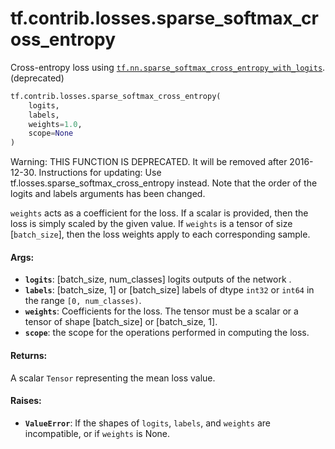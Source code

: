 <div itemscope itemtype="http://developers.google.com/ReferenceObject">
<meta itemprop="name" content="tf.contrib.losses.sparse_softmax_cross_entropy" />
<meta itemprop="path" content="Stable" />
</div>

# tf.contrib.losses.sparse_softmax_cross_entropy

Cross-entropy loss using <a href="../../../tf/nn/sparse_softmax_cross_entropy_with_logits.md"><code>tf.nn.sparse_softmax_cross_entropy_with_logits</code></a>. (deprecated)

``` python
tf.contrib.losses.sparse_softmax_cross_entropy(
    logits,
    labels,
    weights=1.0,
    scope=None
)
```

<!-- Placeholder for "Used in" -->

Warning: THIS FUNCTION IS DEPRECATED. It will be removed after 2016-12-30.
Instructions for updating:
Use tf.losses.sparse_softmax_cross_entropy instead. Note that the order of the logits and labels arguments has been changed.

`weights` acts as a coefficient for the loss. If a scalar is provided,
then the loss is simply scaled by the given value. If `weights` is a
tensor of size [`batch_size`], then the loss weights apply to each
corresponding sample.

#### Args:


* <b>`logits`</b>: [batch_size, num_classes] logits outputs of the network .
* <b>`labels`</b>: [batch_size, 1] or [batch_size] labels of dtype `int32` or `int64`
  in the range `[0, num_classes)`.
* <b>`weights`</b>: Coefficients for the loss. The tensor must be a scalar or a tensor
  of shape [batch_size] or [batch_size, 1].
* <b>`scope`</b>: the scope for the operations performed in computing the loss.


#### Returns:

A scalar `Tensor` representing the mean loss value.



#### Raises:


* <b>`ValueError`</b>: If the shapes of `logits`, `labels`, and `weights` are
  incompatible, or if `weights` is None.